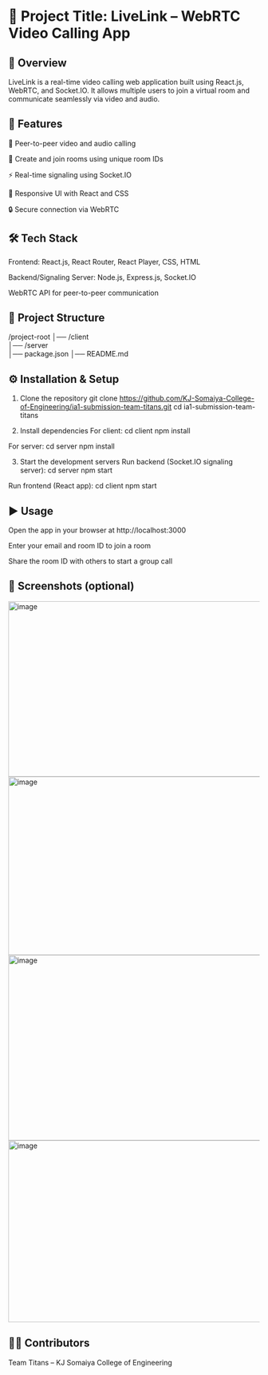 # 📌 Project Title: LiveLink – WebRTC Video Calling App
## 📖 Overview

LiveLink is a real-time video calling web application built using React.js, WebRTC, and Socket.IO.
It allows multiple users to join a virtual room and communicate seamlessly via video and audio.

## 🚀 Features

🎥 Peer-to-peer video and audio calling

👥 Create and join rooms using unique room IDs

⚡ Real-time signaling using Socket.IO

📱 Responsive UI with React and CSS

🔒 Secure connection via WebRTC

## 🛠️ Tech Stack

Frontend: React.js, React Router, React Player, CSS, HTML

Backend/Signaling Server: Node.js, Express.js, Socket.IO

WebRTC API for peer-to-peer communication

## 📂 Project Structure

/project-root
│── /client       
│── /server       
│── package.json
│── README.md

## ⚙️ Installation & Setup

1. Clone the repository
git clone https://github.com/KJ-Somaiya-College-of-Engineering/ia1-submission-team-titans.git
cd ia1-submission-team-titans

2. Install dependencies
For client:
cd client
npm install

For server:
cd server
npm install

3. Start the development servers
Run backend (Socket.IO signaling server):
cd server
npm start

Run frontend (React app):
cd client
npm start

## ▶️ Usage

Open the app in your browser at http://localhost:3000

Enter your email and room ID to join a room

Share the room ID with others to start a group call

## 📸 Screenshots (optional)

<img width="750" height="351" alt="image" src="https://github.com/user-attachments/assets/3a863800-c3ee-4a24-ab8a-88b4c83cba8b" />

<img width="718" height="357" alt="image" src="https://github.com/user-attachments/assets/367bf54a-ad2c-4129-bb05-9567b987b235" />

<img width="739" height="371" alt="image" src="https://github.com/user-attachments/assets/c9e94418-237a-4a0f-9847-ff25051988d6" />

<img width="743" height="364" alt="image" src="https://github.com/user-attachments/assets/a5220657-587c-4d8b-9b8b-3aafe9f32354" />

## 👨‍💻 Contributors

Team Titans – KJ Somaiya College of Engineering

